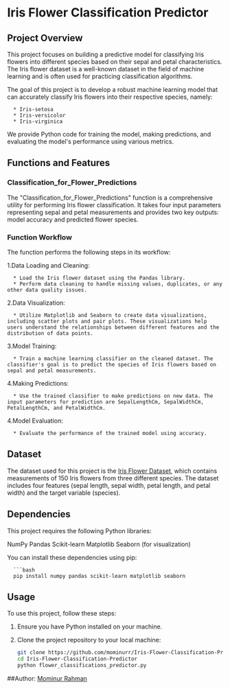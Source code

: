 # Iris Flower Classification Predictor

## Project Overview

This project focuses on building a predictive model for classifying Iris flowers into different species based on their sepal and petal characteristics. The Iris flower dataset is a well-known dataset in the field of machine learning and is often used for practicing classification algorithms.

The goal of this project is to develop a robust machine learning model that can accurately classify Iris flowers into their respective species, namely:

      * Iris-setosa
      * Iris-versicolor
      * Iris-virginica
We provide Python code for training the model, making predictions, and evaluating the model's performance using various metrics.

## Functions and Features

### Classification_for_Flower_Predictions

The "Classification_for_Flower_Predictions" function is a comprehensive utility for performing Iris flower classification. It takes four input parameters representing sepal and petal measurements and provides two key outputs: model accuracy and predicted flower species.

### Function Workflow

The function performs the following steps in its workflow:

1.Data Loading and Cleaning:

      * Load the Iris flower dataset using the Pandas library.
      * Perform data cleaning to handle missing values, duplicates, or any other data quality issues.

2.Data Visualization:

      * Utilize Matplotlib and Seaborn to create data visualizations, including scatter plots and pair plots. These visualizations help users understand the relationships between different features and the distribution of data points.

3.Model Training:

      * Train a machine learning classifier on the cleaned dataset. The classifier's goal is to predict the species of Iris flowers based on sepal and petal measurements.

4.Making Predictions:

      * Use the trained classifier to make predictions on new data. The input parameters for prediction are SepalLengthCm, SepalWidthCm, PetalLengthCm, and PetalWidthCm.

4.Model Evaluation:

      * Evaluate the performance of the trained model using accuracy.


## Dataset

The dataset used for this project is the [Iris Flower Dataset](https://cf-courses-data.s3.us.cloud-object-storage.appdomain.cloud/IBM-BD0231EN-SkillsNetwork/datasets/iris.csv), which contains measurements of 150 Iris flowers from three different species. The dataset includes four features (sepal length, sepal width, petal length, and petal width) and the target variable (species).

## Dependencies

This project requires the following Python libraries:

NumPy
Pandas
Scikit-learn
Matplotlib
Seaborn (for visualization)

You can install these dependencies using pip:

      ```bash
      pip install numpy pandas scikit-learn matplotlib seaborn


## Usage

To use this project, follow these steps:

1. Ensure you have Python installed on your machine.
2. Clone the project repository to your local machine:

   ```bash
   git clone https://github.com/mominurr/Iris-Flower-Classification-Predictor.git
   cd Iris-Flower-Classification-Predictor
   python flower_classifications_predictor.py

##Author:
[Mominur Rahman](https://github.com/mominurr)
